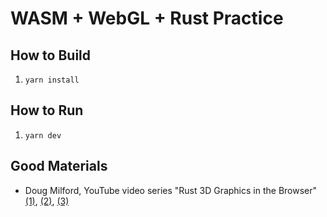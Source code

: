 <!-- # Ant Simulation -->
# WASM + WebGL + Rust Practice

<!--
Rust-lang practice motivated by Pezzza's Work and Sebastian Lague

- Pezzza's Work
  - YouTube: [C++ Ants Simulation](https://youtu.be/81GQNPJip2Y)
  - GitHub: [johnBuffer/AntSimulator](https://github.com/johnBuffer/AntSimulator) (MIT License)
- Sebastian Lague
  - YouTube: [C# Ant and Slime Simulations](https://youtu.be/X-iSQQgOd1A)
  - GitHub: [SebLague/Slime-Simulation](https://github.com/SebLague/Slime-Simulation) (GPL3 License)

## Requirements

- Rust
  - [wasm-pack](https://github.com/rustwasm/wasm-pack)
  - [wasm32-unknown-unknown](https://rustwasm.github.io/docs/wasm-pack/prerequisites/non-rustup-setups.html)
- Nodejs
  - yarn (optional)
-->

## How to Build

1. `yarn install`
<!-- 2. `cargo build --target wasm32-unknown-unknown` -->
<!-- 3. `wasm-pack build` -->
<!-- 4. `yarn build` -->

## How to Run

1. `yarn dev`

## Good Materials

- Doug Milford, YouTube video series "Rust 3D Graphics in the Browser" [(1)](https://youtu.be/p7DtoeuDT5Y), [(2)](https://youtu.be/kjYCSySObDo), [(3)](https://youtu.be/K63uBfs1K7Y)
